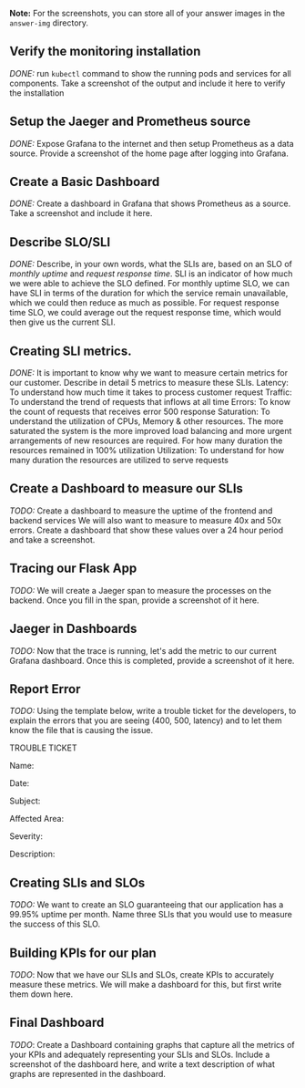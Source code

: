 **Note:** For the screenshots, you can store all of your answer images in the `answer-img` directory.

## Verify the monitoring installation

*DONE:* run `kubectl` command to show the running pods and services for all components. Take a screenshot of the output and include it here to verify the installation

## Setup the Jaeger and Prometheus source
*DONE:* Expose Grafana to the internet and then setup Prometheus as a data source. Provide a screenshot of the home page after logging into Grafana.

## Create a Basic Dashboard
*DONE:* Create a dashboard in Grafana that shows Prometheus as a source. Take a screenshot and include it here.

## Describe SLO/SLI
*DONE:* Describe, in your own words, what the SLIs are, based on an SLO of *monthly uptime* and *request response time*.
SLI is an indicator of how much we were able to achieve the SLO defined. For monthly uptime SLO, we can have SLI in terms of the duration for which the service remain unavailable, which we could then reduce as much as possible. For request response time SLO, we could average out the request response time, which would then give us the current SLI.

## Creating SLI metrics.
*DONE:* It is important to know why we want to measure certain metrics for our customer. Describe in detail 5 metrics to measure these SLIs. 
Latency: To understand how much time it takes to process customer request
Traffic: To understand the trend of requests that inflows at all time
Errors: To know the count of requests that receives error 500 response
Saturation: To understand the utilization of CPUs, Memory & other resources. The more saturated the system is the more improved load balancing and more urgent arrangements of new resources are required. For how many duration the resources remained in 100% utilization
Utilization: To understand for how many duration the resources are utilized to serve requests

## Create a Dashboard to measure our SLIs
*TODO:* Create a dashboard to measure the uptime of the frontend and backend services We will also want to measure to measure 40x and 50x errors. Create a dashboard that show these values over a 24 hour period and take a screenshot.

## Tracing our Flask App
*TODO:*  We will create a Jaeger span to measure the processes on the backend. Once you fill in the span, provide a screenshot of it here.

## Jaeger in Dashboards
*TODO:* Now that the trace is running, let's add the metric to our current Grafana dashboard. Once this is completed, provide a screenshot of it here.

## Report Error
*TODO:* Using the template below, write a trouble ticket for the developers, to explain the errors that you are seeing (400, 500, latency) and to let them know the file that is causing the issue.

TROUBLE TICKET

Name:

Date:

Subject:

Affected Area:

Severity:

Description:


## Creating SLIs and SLOs
*TODO:* We want to create an SLO guaranteeing that our application has a 99.95% uptime per month. Name three SLIs that you would use to measure the success of this SLO.

## Building KPIs for our plan
*TODO*: Now that we have our SLIs and SLOs, create KPIs to accurately measure these metrics. We will make a dashboard for this, but first write them down here.

## Final Dashboard
*TODO*: Create a Dashboard containing graphs that capture all the metrics of your KPIs and adequately representing your SLIs and SLOs. Include a screenshot of the dashboard here, and write a text description of what graphs are represented in the dashboard.  
